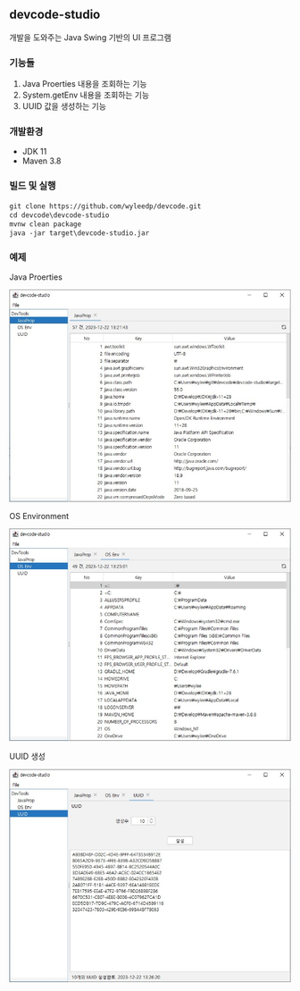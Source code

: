 ## devcode-studio
개발을 도와주는 Java Swing 기반의 UI 프로그램


### 기능들
1. Java Proerties 내용을 조회하는 기능
2. System.getEnv 내용을 조회하는 기능
3. UUID 값을 생성하는 기능


### 개발환경
* JDK 11
* Maven 3.8


### 빌드 및 실행
```shell
git clone https://github.com/wyleedp/devcode.git
cd devcode\devcode-studio
mvnw clean package
java -jar target\devcode-studio.jar
```


### 예제
Java Proerties

![Java Properties](./doc/image/01_JavaProerties.jpg)

OS Environment

![Java Properties](./doc/image/02_OsEnvironment.jpg)

UUID 생성

![Java Properties](./doc/image/03_UUID.jpg)
